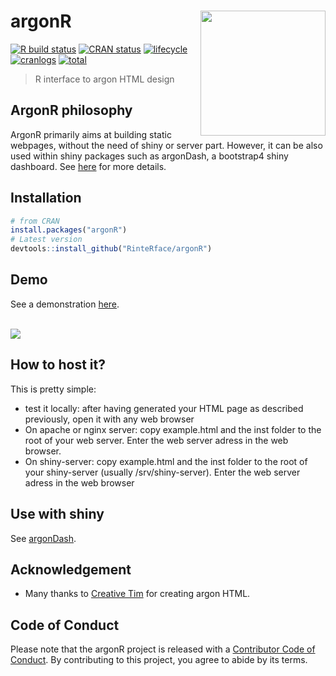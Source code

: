# argonR <img src="http://www.rinterface.com/inst/images/argonR.svg" width=200 align="right" />

[![R build status](https://github.com/RinteRface/argonR/workflows/R-CMD-check/badge.svg)](https://github.com/RinteRface/argonR/actions)
[![CRAN status](https://www.r-pkg.org/badges/version/argonR)](https://cran.r-project.org/package=argonR)
[![lifecycle](https://img.shields.io/badge/lifecycle-maturing-ff69b4.svg)](https://www.tidyverse.org/lifecycle/#maturing)
[![cranlogs](https://cranlogs.r-pkg.org/badges/argonR)](https://cran.r-project.org/package=argonR)
[![total](https://cranlogs.r-pkg.org/badges/grand-total/argonR)](https://www.rpackages.io/package/argonR)

> R interface to argon HTML design

## ArgonR philosophy
ArgonR primarily aims at building static webpages, without the need of shiny or server part. However,
it can be also used within shiny packages such as argonDash, a bootstrap4 shiny dashboard.
See [here](https://github.com/RinteRface/argonDash) for more details.

## Installation

```r
# from CRAN
install.packages("argonR")
# Latest version
devtools::install_github("RinteRface/argonR")
```

## Demo

See a demonstration [here](https://rinterface.com).

<br>
<a href="http://rinterface.com/shiny/argonR/" target="_blank"><img src="man/figures/argonRDemo.png"></a>

## How to host it?
This is pretty simple:
* test it locally: after having generated your HTML page as described previously, 
open it with any web browser
* On apache or nginx server: copy example.html and the inst folder to the root of your
web server. Enter the web server adress in the web browser.
* On shiny-server: copy example.html and the inst folder to the root of your
shiny-server (usually /srv/shiny-server). Enter the web server adress in the web browser

## Use with shiny

See [argonDash](https://github.com/RinteRface/argonDash).

## Acknowledgement
* Many thanks to [Creative Tim](https://www.creative-tim.com/) for creating argon HTML.

## Code of Conduct
  
  Please note that the argonR project is released with a [Contributor Code of Conduct](https://contributor-covenant.org/version/2/0/CODE_OF_CONDUCT.html). By contributing to this project, you agree to abide by its terms.